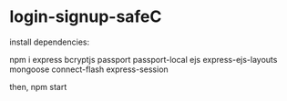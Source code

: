 # login-signup-safeC

install dependencies: 

npm i express bcryptjs passport passport-local ejs express-ejs-layouts mongoose connect-flash express-session

then, npm start